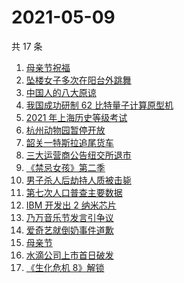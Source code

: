 # 2021-05-09

共 17 条

<!-- BEGIN ZHIHUSEARCH -->
<!-- 最后更新时间 Sun May 09 2021 15:10:17 GMT+0800 (China Standard Time) -->
1. [母亲节祝福](https://www.zhihu.com/search?q=母亲节)
1. [坠楼女子多次在阳台外跳舞](https://www.zhihu.com/search?q=三亚女子坠楼)
1. [中国人的八大原谅](https://www.zhihu.com/search?q=中国人的八大原谅)
1. [我国成功研制 62 比特量子计算原型机](https://www.zhihu.com/search?q=量子计算机)
1. [2021 年上海历史等级考试](https://www.zhihu.com/search?q=历史等级考)
1. [杭州动物园暂停开放](https://www.zhihu.com/search?q=杭州金钱豹)
1. [韶关一特斯拉追尾货车](https://www.zhihu.com/search?q=特斯拉追尾)
1. [三大运营商公告纽交所退市](https://www.zhihu.com/search?q=三大运营商退市)
1. [《禁忌女孩》第二季](https://www.zhihu.com/search?q=禁忌女孩2)
1. [男子杀人后劫持人质被击毙](https://www.zhihu.com/search?q=男子劫持人质被击毙)
1. [第七次人口普查主要数据](https://www.zhihu.com/search?q=七普数据)
1. [IBM 开发出 2 纳米芯片](https://www.zhihu.com/search?q=ibm)
1. [乃万音乐节发言引争议](https://www.zhihu.com/search?q=乃万音乐节)
1. [爱奇艺就倒奶事件道歉](https://www.zhihu.com/search?q=青春有你3)
1. [母亲节](https://www.zhihu.com/search?q=母亲节)
1. [水滴公司上市首日破发](https://www.zhihu.com/search?q=水滴上市)
1. [《生化危机 8》解锁](https://www.zhihu.com/search?q=生化危机8)
<!-- END ZHIHUSEARCH -->
